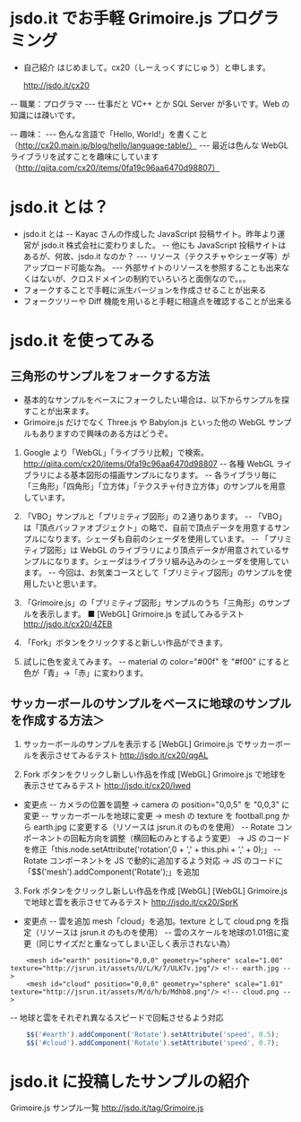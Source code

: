 ﻿# jsdo.it でお手軽 Grimoire.js プログラミング

- 自己紹介
  はじめまして。cx20（しーえっくすにじゅう）と申します。

  http://jsdo.it/cx20

-- 職業：プログラマ
--- 仕事だと VC++ とか SQL Server が多いです。Web の知識には疎いです。

-- 趣味：
--- 色んな言語で「Hello, World!」を書くこと（http://cx20.main.jp/blog/hello/language-table/）
--- 最近は色んな WebGL ライブラリを試すことを趣味にしています（http://qiita.com/cx20/items/0fa19c96aa6470d98807）

# jsdo.it とは？

- jsdo.it とは
-- Kayac さんの作成した JavaScript 投稿サイト。昨年より運営が jsdo.it 株式会社に変わりました。
-- 他にも JavaScript 投稿サイトはあるが、何故、jsdo.it なのか？
--- リソース（テクスチャやシェーダ等）がアップロード可能な為。
--- 外部サイトのリソースを参照することも出来なくはないが、クロスドメインの制約でいろいろと面倒なので。。。
- フォークすることで手軽に派生バージョンを作成させることが出来る
- フォークツリーや Diff 機能を用いると手軽に相違点を確認することが出来る

# jsdo.it を使ってみる

## 三角形のサンプルをフォークする方法

- 基本的なサンプルをベースにフォークしたい場合は、以下からサンプルを探すことが出来ます。
- Grimoire.js だけでなく Three.js や Babylon.js といった他の WebGL サンプルもありますので興味のある方はどうぞ。

1. Google より「WebGL」「ライブラリ比較」で検索。
   http://qiita.com/cx20/items/0fa19c96aa6470d98807
-- 各種 WebGL ライブラリによる基本図形の描画サンプルになります。
-- 各ライブラリ毎に「三角形」「四角形」「立方体」「テクスチャ付き立方体」のサンプルを用意しています。

2. 「VBO」サンプルと「プリミティブ図形」の２通りあります。
-- 「VBO」は「頂点バッファオブジェクト」の略で、自前で頂点データを用意するサンプルになります。シェーダも自前のシェーダを使用しています。
-- 「プリミティブ図形」は WebGL のライブラリにより頂点データが用意されているサンプルになります。シェーダはライブラリ組み込みのシェーダを使用しています。
-- 今回は、お気楽コースとして「プリミティブ図形」のサンプルを使用したいと思います。

3. 「Grimoire.js」の「プリミティブ図形」サンプルのうち「三角形」のサンプルを表示します。
    ■ [WebGL] Grimoire.js を試してみるテスト
    http://jsdo.it/cx20/4ZEB

4. 「Fork」ボタンをクリックすると新しい作品ができます。

5. 試しに色を変えてみます。
-- material の color="#00f" を "#f00" にすると色が「青」→「赤」に変わります。

## サッカーボールのサンプルをベースに地球のサンプルを作成する方法＞
1. サッカーボールのサンプルを表示する
   [WebGL] Grimoire.js でサッカーボールを表示させてみるテスト
   http://jsdo.it/cx20/qgAL

2. Fork ボタンをクリックし新しい作品を作成
   [WebGL] Grimoire.js で地球を表示させてみるテスト
   http://jsdo.it/cx20/Iwed
   
- 変更点
-- カメラの位置を調整
    → camera の position="0,0,5" を "0,0,3" に変更
-- サッカーボールを地球に変更
    → mesh の texture を football.png から earth.jpg に変更する（リソースは jsrun.it のものを使用）
-- Rotate コンポーネントの回転方向を調整（横回転のみとするよう変更）
    → JS のコードを修正「this.node.setAttribute('rotation',0 + ',' + this.phi + ',' + 0);」
-- Rotate コンポーネントを JS で動的に追加するよう対応
    → JS のコードに「$$('mesh').addComponent('Rotate');」を追加

3. Fork ボタンをクリックし新しい作品を作成
   [WebGL] [WebGL] Grimoire.js で地球と雲を表示させてみるテスト
   http://jsdo.it/cx20/SprK
  
- 変更点
-- 雲を追加
    mesh「cloud」を追加。texture として cloud.png を指定（リソースは jsrun.it のものを使用）
-- 雲のスケールを地球の1.01倍に変更（同じサイズだと重なってしまい正しく表示されない為）
```
    <mesh id="earth" position="0,0,0" geometry="sphere" scale="1.00" texture="http://jsrun.it/assets/U/L/K/7/ULK7v.jpg"/> <!-- earth.jpg -->
    <mesh id="cloud" position="0,0,0" geometry="sphere" scale="1.01" texture="http://jsrun.it/assets/M/d/h/b/Mdhb8.png"/> <!-- cloud.png -->
```
-- 地球と雲をそれぞれ異なるスピードで回転させるよう対応
```js
    $$('#earth').addComponent('Rotate').setAttribute('speed', 0.5);
    $$('#cloud').addComponent('Rotate').setAttribute('speed', 0.7);
```

# jsdo.it に投稿したサンプルの紹介

Grimoire.js サンプル一覧
http://jsdo.it/tag/Grimoire.js

